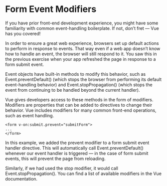 # Form Event Modifiers

If you have prior front-end development experience, you might have some familiarity with common event-handling boilerplate. If not, don’t fret — Vue has you covered!

In order to ensure a great web experience, browsers set up default actions to perform in response to events. That way even if a web app doesn’t know how to handle an event, the browser will still respond to it. You saw this in the previous exercise when your app refreshed the page in response to a form submit event.

Event objects have built-in methods to modify this behavior, such as Event.preventDefault() (which stops the browser from performing its default event-handling behavior) and Event.stopPropagation() (which stops the event from continuing to be handled beyond the current handler).

Vue gives developers access to these methods in the form of modifiers. Modifiers are properties that can be added to directives to change their behavior. Vue includes modifiers for many common front-end operations, such as event handling.

    <form v-on:submit.prevent="submitForm">
    ...
    </form>

In this example, we added the prevent modifier to a form submit event handler directive. This will automatically call Event.preventDefault() whenever our event handler is triggered — in the case of form submit events, this will prevent the page from reloading.

Similarly, if we had used the stop modifier, it would call Event.stopPropagation(). You can find a list of available modifiers in the Vue documentation.
